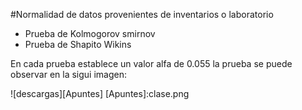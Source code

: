 #Normalidad de datos provenientes de inventarios o laboratorio

+ Prueba de Kolmogorov smirnov
+ Prueba de Shapito Wikins

En cada prueba establece un valor alfa de 0.055 la prueba se puede observar en la sigui imagen:

![descargas][Apuntes]
[Apuntes]:clase.png





